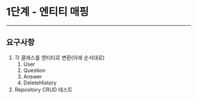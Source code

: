 # 1단계 - 엔티티 매핑

---

## 요구사항
1. 각 클래스를 엔티티로 변환(아래 순서대로)
   1. User
   2. Question
   3. Answer
   4. DeleteHistory
2. Repository CRUD 테스트
